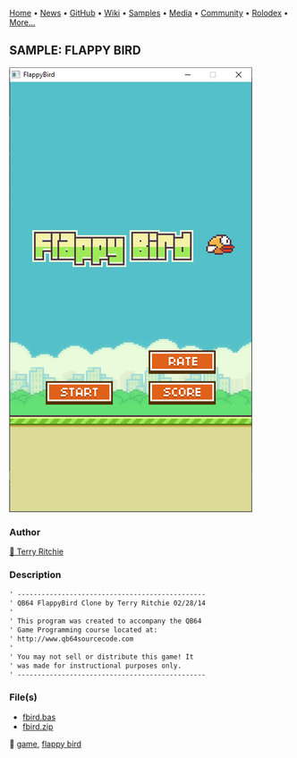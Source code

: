 [Home](https://qb64.com) • [News](../../news.md) • [GitHub](../../github.md) • [Wiki](../../wiki.md) • [Samples](../../samples.md) • [Media](../../media.md) • [Community](../../community.md) • [Rolodex](../../rolodex.md) • [More...](../../more.md)

## SAMPLE: FLAPPY BIRD

![screenshot.png](img/screenshot.png)

### Author

[🐝 Terry Ritchie](../terry-ritchie.md) 

### Description

```text
' -----------------------------------------------
' QB64 FlappyBird Clone by Terry Ritchie 02/28/14
'
' This program was created to accompany the QB64
' Game Programming course located at:
' http://www.qb64sourcecode.com
'
' You may not sell or distribute this game! It
' was made for instructional purposes only.
' -----------------------------------------------
```

### File(s)

* [fbird.bas](src/fbird.bas)
* [fbird.zip](src/fbird.zip)

🔗 [game](../game.md), [flappy bird](../flappy-bird.md)
